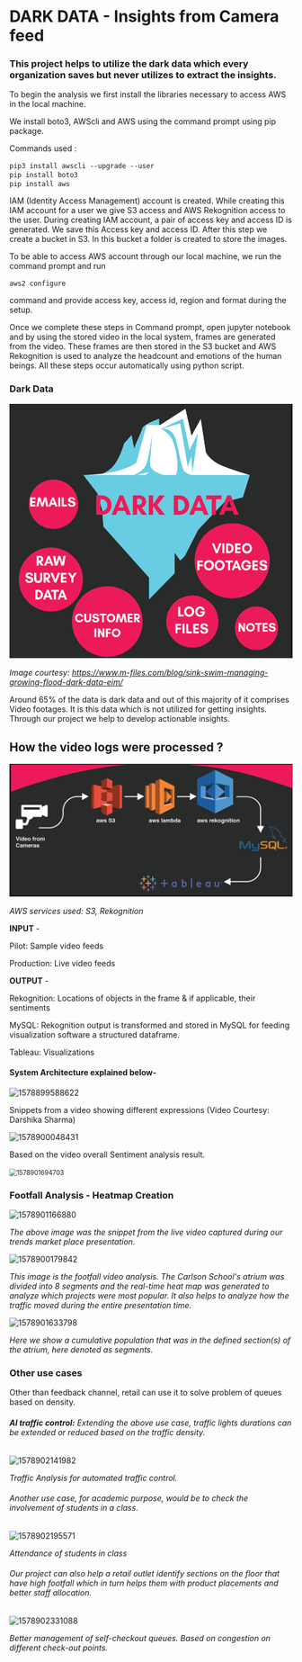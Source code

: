 # **DARK DATA** - Insights from Camera feed



### This project helps to utilize the dark data which every organization saves but never utilizes to extract the insights.

To begin the analysis we first install the libraries necessary to access AWS in the local machine.

We install boto3, AWScli and AWS using the command prompt using pip package.

Commands used : 

```
pip3 install awscli --upgrade --user
pip install boto3
pip install aws
```

IAM (Identity Access Management) account is created. While creating this IAM account for a user we give S3 access and AWS Rekognition access to the user. During creating IAM account, a pair of access key and access ID is generated. We save this Access key and access ID. After this step we create a bucket in S3. In this bucket a folder is created to store the images. 

To be able to access AWS account through our local machine, we run the command prompt and run 

```
aws2 configure
```

command and provide access key, access id, region and format during the setup. 

Once we complete these steps in Command prompt, open jupyter notebook and by using the stored video in the local system, frames are generated from the video. These frames are then stored in the S3 bucket and AWS Rekognition is used to analyze the headcount and emotions of the human beings. All these steps occur automatically using python script.

### Dark Data

![](images/d.PNG)

*Image courtesy:* *https://www.m-files.com/blog/sink-swim-managing-growing-flood-dark-data-eim/*

Around 65% of the data is dark data and out of this majority of it comprises Video footages. It is this data which is not utilized for getting insights. Through our project we help to develop actionable insights.



## How the video logs were processed ?

![](images/c.png)

*AWS services used: S3, Rekognition*

**INPUT** -

Pilot:  Sample video feeds 

Production:  Live video feeds

**OUTPUT** -

Rekognition: Locations of objects in the frame & if applicable, their sentiments

MySQL: Rekognition output is transformed and stored in MySQL for feeding visualization software a structured dataframe.

Tableau: Visualizations

#### System Architecture explained below-

![1578899588622](C:\Users\poona\AppData\Roaming\Typora\typora-user-images\1578899588622.png)



Snippets from a video showing different expressions (Video Courtesy: Darshika Sharma)

![1578900048431](C:\Users\poona\AppData\Roaming\Typora\typora-user-images\1578900048431.png)

Based on the video overall Sentiment analysis result.

<img src="C:\Users\poona\AppData\Roaming\Typora\typora-user-images\1578901694703.png" alt="1578901694703" style="zoom:80%;" />



### Footfall Analysis - Heatmap Creation

![1578901166880](C:\Users\poona\AppData\Roaming\Typora\typora-user-images\1578901166880.png)

*The above image was the snippet from the live video captured during our trends market place presentation.*



![1578900179842](C:\Users\poona\AppData\Roaming\Typora\typora-user-images\1578900179842.png)

*This image is the footfall video analysis. The Carlson School's atrium was divided into 8 segments and the real-time heat map was generated to analyze which projects were most popular. It also helps to analyze how the traffic moved during the entire presentation time.*



![1578901633798](C:\Users\poona\AppData\Roaming\Typora\typora-user-images\1578901633798.png)

*Here we show a cumulative population that was in the defined section(s) of the atrium, here denoted as segments.*

### Other use cases

Other than feedback channel, retail can use it to solve problem of queues based on density.

###### **AI traffic control:** Extending the above use case, traffic lights durations can be extended or reduced based on the traffic density.

![1578902141982](C:\Users\poona\AppData\Roaming\Typora\typora-user-images\1578902141982.png)

*Traffic Analysis for automated traffic control.*



###### Another use case, for academic purpose, would be to check the involvement of students in a class.

![1578902195571](C:\Users\poona\AppData\Roaming\Typora\typora-user-images\1578902195571.png)

*Attendance of students in class*

###### Our project can also help a retail outlet identify sections on the floor that have high footfall which in turn helps them with product placements and better staff allocation.

![1578902331088](C:\Users\poona\AppData\Roaming\Typora\typora-user-images\1578902331088.png)

*Better management of self-checkout queues. Based on congestion on different check-out points.*

